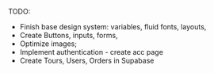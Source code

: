 TODO:

- Finish base design system: variables, fluid fonts, layouts,
- Create Buttons, inputs, forms,
- Optimize images;
- Implement authentication - create acc page
- Create Tours, Users, Orders in Supabase
